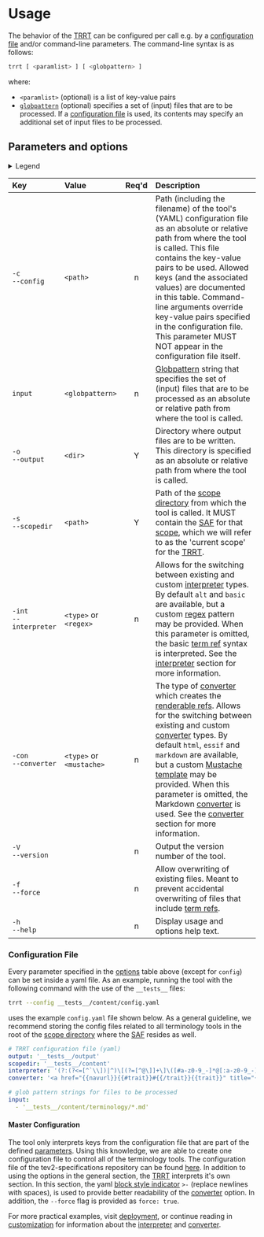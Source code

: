# Usage

The behavior of the [TRRT](@) can be configured per call e.g. by a [configuration file](#configuration-file) and/or command-line parameters. The command-line syntax is as follows:

~~~bash
trrt [ <paramlist> ] [ <globpattern> ]
~~~

where:
- `<paramlist>` (optional) is a list of key-value pairs
- [`globpattern`](https://en.wikipedia.org/wiki/Glob_(programming)#Syntax) (optional) specifies a set of (input) files that are to be processed. If a [configuration file](#configuration-file) is used, its contents may specify an additional set of input files to be processed.

## Parameters and options

<details>
  <summary>Legend</summary>

The columns in the following table are defined as follows:
1. **`Key`** is the text to be used as a key.
2. **`Value`** represents the kind of value to be used.
3. **`Req'd`** specifies whether (`Y`) or not (`n`) the field is required to be present when the tool is being called. If required, it MUST either be present in the configuration file, or as a command-line parameter.
4. **`Description`** specifies the meaning of the `Value` field, and other things you may need to know, e.g. why it is needed, a required syntax, etc.

</details>

| Key                        | Value                      | Req'd | Description |
| :------------------------- | :------------------------- | :---: | :---------- |
| `-c`<br/>`--config`        | `<path>`                   |   n   | Path (including the filename) of the tool's (YAML) configuration file as an absolute or relative path from where the tool is called. This file contains the key-value pairs to be used. Allowed keys (and the associated values) are documented in this table. Command-line arguments override key-value pairs specified in the configuration file. This parameter MUST NOT appear in the configuration file itself. |
| `input`                    | `<globpattern>`            |   n   | [Globpattern](https://en.wikipedia.org/wiki/Glob_(programming)#Syntax) string that specifies the set of (input) files that are to be processed as an absolute or relative path from where the tool is called. |
| `-o`<br/>`--output`        | `<dir>`                    |   Y   | Directory where output files are to be written. This directory is specified as an absolute or relative path from where the tool is called. |
| `-s`<br/>`--scopedir`      | `<path>`                   |   Y   | Path of the [scope directory](@) from which the tool is called. It MUST contain the [SAF](@) for that [scope](@), which we will refer to as the 'current scope' for the [TRRT](@). |
| `-int`<br/>`--interpreter` | `<type>` or `<regex>`      |   n   | Allows for the switching between existing and custom [interpreter](@) types. By default `alt` and `basic` are available, but a custom [regex](@) pattern may be provided. When this parameter is omitted, the basic [term ref](@) syntax is interpreted. See the [interpreter](customization#interpreter) section for more information. |
| `-con`<br/>`--converter`   | `<type>` or `<mustache>`   |   n   | The type of [converter](customization#converter) which creates the [renderable refs](@). Allows for the switching between existing and custom [converter](@) types. By default `html`, `essif` and `markdown` are available, but a custom [Mustache template](https://handlebarsjs.com/guide/) may be provided. When this parameter is omitted, the Markdown [converter](@) is used. See the [converter](customization#converter) section for more information. |
| `-V`<br/>`--version`       |                            |   n   | Output the version number of the tool. |
| `-f`<br/>`--force`         |                            |   n   | Allow overwriting of existing files. Meant to prevent accidental overwriting of files that include [term refs](@). |
| `-h`<br/>`--help`          |                            |   n   | Display usage and options help text. |


### Configuration File
Every parameter specified in the [options](#parameters-and-options) table above (except for `config`) can be set inside a yaml file. As an example, running the tool with the following command with the use of the `__tests__` files:

```bash
trrt --config __tests__/content/config.yaml
```

uses the example `config.yaml` file shown below. As a general guideline, we recommend storing the config files related to all terminology tools in the root of the [scope directory](@) where the [SAF](@) resides as well.

```yaml title="__tests__/content/config.yaml"
# TRRT configuration file (yaml)
output: '__tests__/output'
scopedir: '__tests__/content'
interpreter: '(?:(?<=[^`\\])|^)\[(?=[^@\]]+\]\([#a-z0-9_-]*@[:a-z0-9_-]*\))(?<showtext>[^\n\]@]+)\]\((?:(?<id>[a-z0-9_-]*)?(?:#(?<trait>[a-z0-9_-]+))?)?@(?<scopetag>[a-z0-9_-]*)(?::(?<vsntag>[a-z0-9_-]+))?\)' # `alt` or `basic` are also valid values
converter: '<a href="{{navurl}}{{#trait}}#{{/trait}}{{trait}}" title="{{glossaryText}}">{{showtext}}</a>' # `http`, `essif` or `markdown` are also valid values

# glob pattern strings for files to be processed
input:
  - '__tests__/content/terminology/*.md'
```

#### Master Configuration
The tool only interprets keys from the configuration file that are part of the defined [parameters](#parameters-and-options). Using this knowledge, we are able to create one configuration file to control all of the terminology tools. The configuration file of the tev2-specifications repository can be found [here](https://github.com/tno-terminology-design/tev2-specifications/blob/main/docs/config.yaml). In addition to using the options in the general section, the [TRRT](@) interprets it's own section. In this section, the yaml [block style indicator](https://yaml-multiline.info/) `>-` (replace newlines with spaces), is used to provide better readability of the [converter](@) option. In addition, the `--force` flag is provided as `force: true`.

For more practical examples, visit [deployment](deployment), or continue reading in [customization](customization) for information about the [interpreter](customization#interpreter) and [converter](customization#converter).
